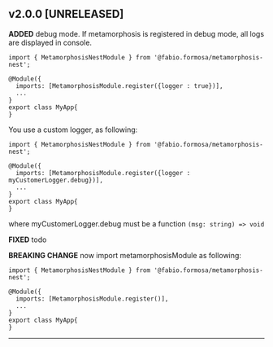 
 ## **v2.0.0** [UNRELEASED]

**ADDED**   debug mode. If metamorphosis is registered in debug mode, all logs are displayed in console.
```
import { MetamorphosisNestModule } from '@fabio.formosa/metamorphosis-nest';

@Module({
  imports: [MetamorphosisModule.register({logger : true})],
  ...
}
export class MyApp{
}
```

You use a custom logger, as following:
```
import { MetamorphosisNestModule } from '@fabio.formosa/metamorphosis-nest';

@Module({
  imports: [MetamorphosisModule.register({logger : myCustomerLogger.debug})],
  ...
}
export class MyApp{
}
```
where myCustomerLogger.debug must be a function `(msg: string) => void`

**FIXED** todo

**BREAKING CHANGE** now import metamorphosisModule as following:
```
import { MetamorphosisNestModule } from '@fabio.formosa/metamorphosis-nest';

@Module({
  imports: [MetamorphosisModule.register()],
  ...
}
export class MyApp{
}
```

---

